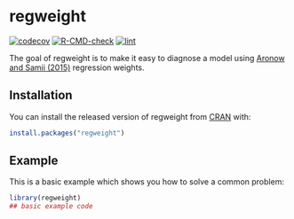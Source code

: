 
# regweight

<!-- badges: start -->
[![codecov](https://codecov.io/gh/ddimmery/regweight/branch/main/graph/badge.svg?token=OG7J5YE3JB)](https://codecov.io/gh/ddimmery/regweight) [![R-CMD-check](https://github.com/ddimmery/regweight/actions/workflows/check-full.yaml/badge.svg)](https://github.com/ddimmery/regweight/actions/workflows/check-full.yaml) [![lint](https://github.com/ddimmery/regweight/actions/workflows/lint.yaml/badge.svg)](https://github.com/ddimmery/regweight/actions/workflows/lint.yaml)
<!-- badges: end -->

The goal of regweight is to make it easy to diagnose a model using [Aronow and Samii (2015)](https://onlinelibrary.wiley.com/doi/abs/10.1111/ajps.12185) regression weights.

## Installation

You can install the released version of regweight from [CRAN](https://CRAN.R-project.org) with:

``` r
install.packages("regweight")
```

## Example

This is a basic example which shows you how to solve a common problem:

``` r
library(regweight)
## basic example code
```

